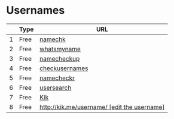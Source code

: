 # Usernames
|     | Type   | URL |
| --- | --- | --- |
| 1 | Free |  [namechk](https://namechk.com/) |
| 2 | Free |  [whatsmyname](https://whatsmyname.app/) |
| 3 | Free |  [namecheckup](https://namecheckup.com/) |
| 4 | Free |  [checkusernames](https://checkusernames.com/) |
| 5 | Free |  [namecheckr](https://www.namecheckr.com/) |
| 6 | Free |  [usersearch](https://usersearch.org/) |
| 7 | Free |  [Kik](http://kik.me/username/) |
| 8 | Free |  [http://kik.me/username/ [edit the username]](http://kik.me/username/%20%5bedit%20the%20username%5d) |
